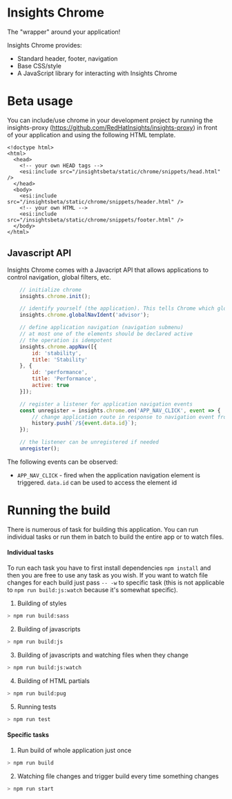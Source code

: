 # Insights Chrome

The "wrapper" around your application!

Insights Chrome provides:
- Standard header, footer, navigation
- Base CSS/style
- A JavaScript library for interacting with Insights Chrome

# Beta usage

You can include/use chrome in your development project by running the insights-proxy (https://github.com/RedHatInsights/insights-proxy) in front of your application and using the following HTML template.

```
<!doctype html>
<html>
  <head>
    <!-- your own HEAD tags -->
    <esi:include src="/insightsbeta/static/chrome/snippets/head.html" />
  </head>
  <body>
    <esi:include src="/insightsbeta/static/chrome/snippets/header.html" />
    <!-- your own HTML -->
    <esi:include src="/insightsbeta/static/chrome/snippets/footer.html" />
  </body>
</html>
```

## Javascript API
Insights Chrome comes with a Javacript API that allows applications to control navigation, global filters, etc.

```js
    // initialize chrome
    insights.chrome.init();

    // identify yourself (the application). This tells Chrome which global navigation element should be active
    insights.chrome.globalNavIdent('advisor');

    // define application navigation (navigation submenu)
    // at most one of the elements should be declared active
    // the operation is idempotent
    insights.chrome.appNav([{
        id: 'stability',
        title: 'Stability'
    }, {
        id: 'performance',
        title: 'Performance',
        active: true
    }]);

    // register a listener for application navigation events
    const unregister = insights.chrome.on('APP_NAV_CLICK', event => {
        // change application route in response to navigation event from Chrome
        history.push(`/${event.data.id}`);
    });

    // the listener can be unregistered if needed
    unregister();
```

The following events can be observed:
* `APP_NAV_CLICK` - fired when the application navigation element is triggered. `data.id` can be used to access the element id

# Running the build
There is numerous of task for building this application. You can run individual tasks or run them in batch to build the
entire app or to watch files.

#### Individual tasks
To run each task you have to first install dependencies `npm install` and then you are free to use any task as you wish.
If you want to watch file changes for each build just pass `-- -w` to specific task (this is not applicable to
`npm run build:js:watch` because it's somewhat specific).
1) Building of styles
```bash
> npm run build:sass
```

2) Building of javascripts
```bash
> npm run build:js
```

3) Building of javascripts and watching files when they change
```bash
> npm run build:js:watch
```

4) Building of HTML partials
```bash
> npm run build:pug
```

5) Running tests
```bash
> npm run test
```

#### Specific tasks
1) Run build of whole application just once
```bash
> npm run build
```

2) Watching file changes and trigger build every time something changes
```bash
> npm run start
```
